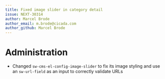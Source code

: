 ```yaml
---
title: Fixed image slider in category detail
issue: NEXT-30314
author: Marcel Brode
author_email: m.brode@cicada.com
author_github: Marcel Brode
---
```

# Administration
* Changed `sw-cms-el-config-image-slider` to fix its image styling and use an `sw-url-field` as an input to correctly validate URLs 
